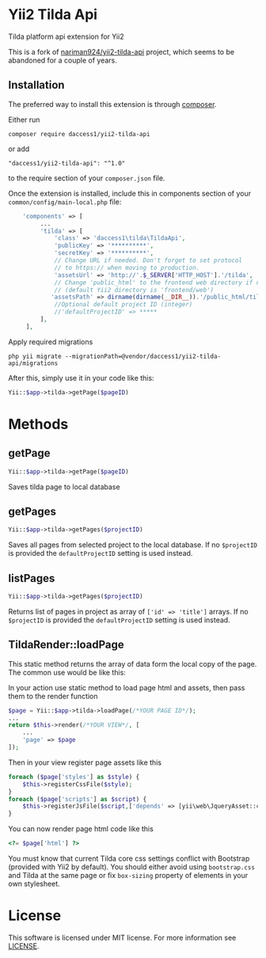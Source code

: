 Yii2 Tilda Api
==============
Tilda platform api extension for Yii2

This is a fork of [nariman924/yii2-tilda-api](https://github.com/nariman924/yii2-tilda-api) project, which seems to be abandoned for a couple of years.

Installation
------------

The preferred way to install this extension is through [composer](http://getcomposer.org/download/).

Either run

```
composer require daccess1/yii2-tilda-api
```

or add

```
"daccess1/yii2-tilda-api": "^1.0"
```
to the require section of your `composer.json` file.


Once the extension is installed, include this in components section of your `common/config/main-local.php` file:

```php
    'components' => [
         ...
         'tilda' => [
             'class' => 'daccess1\tilda\TildaApi',
             'publicKey' => '**********',
             'secretKey' => '**********',
             // Change URL if needed. Don't forget to set protocol
             // to https:// when moving to production.
             'assetsUrl' => 'http://'.$_SERVER['HTTP_HOST'].'/tilda',
             // Change 'public_html' to the frontend web directory if needed
             // (default Yii2 directory is 'frontend/web')
            'assetsPath' => dirname(dirname(__DIR__)).'/public_html/tilda',
             //Optional default project ID (integer)
             //'defaultProjectID' => *****
         ],
     ],
```

Apply required migrations

```
php yii migrate --migrationPath=@vendor/daccess1/yii2-tilda-api/migrations
```

After this, simply use it in your code like this:

```php
Yii::$app->tilda->getPage($pageID)
```

Methods
=======

getPage
---
```php
Yii::$app->tilda->getPage($pageID)
```
Saves tilda page to local database

getPages
---
```php
Yii::$app->tilda->getPages($projectID)
```
Saves all pages from selected project to the local database. If no `$projectID`  is provided the `defaultProjectID` setting is used instead.

listPages
---
```php
Yii::$app->tilda->getPages($projectID)
```
Returns list of pages in project as array of `['id' => 'title']` arrays. If no `$projectID` is provided the `defaultProjectID` setting is used instead.

TildaRender::loadPage
---
This static method returns the array of data form the local copy of the page. The common use would be like this:

In your action use static method to load page html and assets, then pass them to the render function
```php
$page = Yii::$app->tilda->loadPage(/*YOUR PAGE ID*/);
...
return $this->render(/*YOUR VIEW*/, [
    ...
    'page' => $page
]);
```
Then in your view register page assets like this
```php
foreach ($page['styles'] as $style) {
    $this->registerCssFile($style);
}
foreach ($page['scripts'] as $script) {
    $this->registerJsFile($script,['depends' => [yii\web\JqueryAsset::className()]]);
}
```

You can now render page html code like this
```php
<?= $page['html'] ?>
```


You must know that current Tilda core css settings conflict with Bootstrap (provided with Yii2 by default). You should either avoid using `bootstrap.css` and Tilda at the same page or fix `box-sizing` property of elements in your own stylesheet.

License
=======
This software is licensed under MIT license. For more information see [LICENSE](https://github.com/daccess1/yii2-tilda-api/blob/master/LICENSE).
